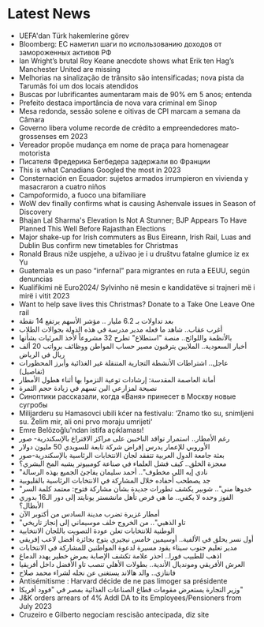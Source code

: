 # Latest News
-  UEFA'dan Türk hakemlerine görev
-  Bloomberg: ЕС наметил шаги по использованию доходов от замороженных активов РФ
-  Ian Wright’s brutal Roy Keane anecdote shows what Erik ten Hag’s Manchester United are missing
-  Melhorias na sinalização de trânsito são intensificadas; nova pista da Tarumãs foi um dos locais atendidos
-  Buscas por lubrificantes aumentaram mais de 90% em 5 anos; entenda
-  Prefeito destaca importância de nova vara criminal em Sinop
-  Mesa redonda, sessão solene e oitivas de CPI marcam a semana da Câmara
-  Governo libera volume recorde de crédito a empreendedores mato-grossenses em 2023
-  Vereador propõe mudança em nome de praça para homenagear motorista
-  Писателя Фредерика Бегбедера задержали во Франции
-  This is what Canadians Googled the most in 2023
-  Consternación en Ecuador: sujetos armados irrumpieron en vivienda y masacraron a cuatro niños
-  Campoformido, a fuoco una bifamiliare
-  WoW dev finally confirms what is causing Ashenvale issues in Season of Discovery
-  Bhajan Lal Sharma's Elevation Is Not A Stunner; BJP Appears To Have Planned This Well Before Rajasthan Elections
-  Major shake-up for Irish commuters as Bus Eireann, Irish Rail, Luas and Dublin Bus confirm new timetables for Christmas
-  Ronald Braus niže uspjehe, a uživao je i u društvu fatalne glumice iz ex Yu
-  Guatemala es un paso “infernal” para migrantes en ruta a EEUU, según denuncias
-  Kualifikimi në Euro2024/ Sylvinho në mesin e kandidatëve si trajneri më i mirë i vitit 2023
-  Want to help save lives this Christmas? Donate to a Take One Leave One rail
-  بعد تداولات بـ 6.2 مليار .. مؤشر الأسهم يرتفع 14 نقطة
-  أغرب عقاب.. شاهد ما فعله مدير مدرسة في هذه الدولة بجوالات الطلاب
-  بالأنظمة واللوائح.. منصة "استطلاع" تطرح 32 مشروعاً لأخذ المرئيات بشأنها
-  أخبار السعودية.. الملايين يترقبون مصير حساب المواطن ووظائف برواتب 20 ألف ريال في الرياض
-  عاجل.. اشتراطات الأنشطة التجارية المتنقلة غير الغذائية وأبرز المحظورات (تفاصيل)
-  أمانة العاصمة المقدسة: إرشادات توعية التزموا بها أثناء هطول الأمطار
-  نصيحة لمزارعي البن تسهم في زيادة حجم الثمرة
-  Синоптики рассказали, когда «Ваня» принесет в Москву новые сугробы
-  Milijarderu su Hamasovci ubili kćer na festivalu: ‘Znamo tko su, snimljeni su. Želim mir, ali oni prvo moraju umrijeti‘
-  Emre Belözoğlu'ndan istifa açıklaması!
-  رغم الأمطار.. استمرار توافد الناخبين على مراكز الاقتراع بالإسكندرية- صور
-  الأوروبي للإعمار يدرس إقراض شركة تابعة للسويدي 50 مليون دولار
-  بعثة جامعة الدول العربية تتفقد لجان الانتخابات الرئاسية بالإسكندرية-صور
-  معجزة الخلق.. كيف فشل العلماء في صناعة كومبيوتر يشبه المخ البشري؟
-  "نادي إيه اللي مخطوف".. أحمد سليمان يفاجئ الجميع بهذه الرسالة
-  ‬جد يصطحب أحفاده خلال المشاركة في الانتخابات الرئاسية بالقليوبية
-  "خدوها مني".. شوبير يكشف تطورات جديدة بشأن مشاركة فتوح: معتمد كلمة السر
-  الفوز وحده لا يكفي.. ما هي فرص تأهل مانشستر يونايتد إلى دور الـ16 بدوري الأبطال؟
-  أمطار غزيرة تضرب مدينة السادس من أكتوبر الآن
-  "تاو الذهبي".. من الخروج خلف موسيماني إلى إنجاز تاريخي
-  الوطنية للانتخابات تعلن عودة التصويت باللجان الانتخابية
-  أول نسر يحلق في الألفية.. أوسيمين خامس نيجيري يتوج بجائزة أفضل لاعب إفريقي
-  مدير تعليم جنوب سيناء يقود مسيرة لدعوة المواطنين للمشاركة في الانتخابات
-  اذهب للطبيب فورا.. احذر علامة تكشف الإصابة بمرض خطير يهدد الدماغ
-  العرش الأفريقي ومونديال الأندية.. بطولات الأهلي تنصب تاو الأفضل داخل أفريقيا
-  فانتازي.. والد هالاند يستغنى عن نجله لشراء محمد صلاح
-  Antisémitisme : Harvard décide de ne pas limoger sa présidente
-  وزير التجارة يستعرض مقومات قطاع الصناعات الغذائية بمصر في "فوود أفريكا"
-  J&K orders arrears of 4% Addl DA to its Employees/Pensioners from July 2023
-  Cruzeiro e Gilberto negociam rescisão antecipada, diz site
